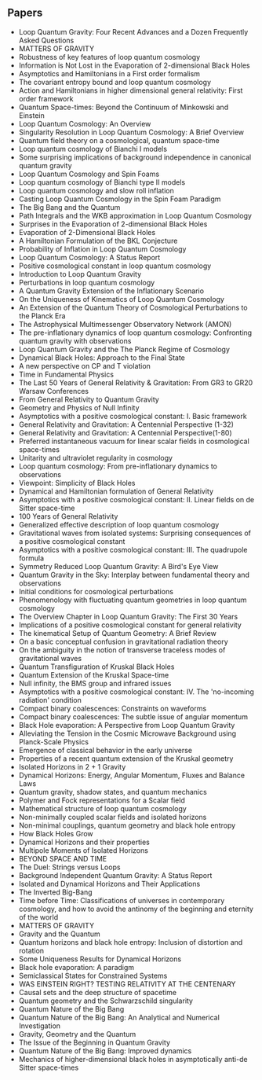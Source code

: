 <h2> Papers</h2>



<ul>

                             

 <li><a target="_blank" href="https://github.com/manjunath5496/Robotics-Papers/blob/master/robot(1).pdf" style="text-decoration:none;">Loop Quantum Gravity:
Four Recent Advances and a Dozen Frequently Asked Questions</a></li>

 <li><a target="_blank" href="https://github.com/manjunath5496/Robotics-Papers/blob/master/robot(2).pdf" style="text-decoration:none;">MATTERS OF GRAVITY</a></li>

<li><a target="_blank" href="https://github.com/manjunath5496/Robotics-Papers/blob/master/robot(3).pdf" style="text-decoration:none;">Robustness of key features of loop quantum cosmology</a></li>
 <li><a target="_blank" href="https://github.com/manjunath5496/Robotics-Papers/blob/master/robot(4).pdf" style="text-decoration:none;">Information is Not Lost in the Evaporation of 2-dimensional Black Holes</a></li>                              
<li><a target="_blank" href="https://github.com/manjunath5496/Robotics-Papers/blob/master/robot(5).pdf" style="text-decoration:none;">Asymptotics and Hamiltonians in a First order formalism</a></li>
<li><a target="_blank" href="https://github.com/manjunath5496/Robotics-Papers/blob/master/robot(6).pdf" style="text-decoration:none;">The covariant entropy bound and loop quantum cosmology</a></li>
 <li><a target="_blank" href="https://github.com/manjunath5496/Robotics-Papers/blob/master/robot(7).pdf" style="text-decoration:none;">Action and Hamiltonians in higher dimensional general relativity: First order framework</a></li>

 <li><a target="_blank" href="https://github.com/manjunath5496/Robotics-Papers/blob/master/robot(8).pdf" style="text-decoration:none;"> Quantum Space-times:
Beyond the Continuum of Minkowski and Einstein </a></li>
   <li><a target="_blank" href="https://github.com/manjunath5496/Robotics-Papers/blob/master/robot(9).pdf" style="text-decoration:none;">Loop Quantum Cosmology: An Overview</a></li>
  
   
 <li><a target="_blank" href="https://github.com/manjunath5496/Robotics-Papers/blob/master/robot(10).pdf" style="text-decoration:none;">Singularity Resolution in Loop Quantum Cosmology: A Brief Overview</a></li>                              
<li><a target="_blank" href="https://github.com/manjunath5496/Robotics-Papers/blob/master/robot(11).pdf" style="text-decoration:none;">Quantum field theory on a cosmological, quantum space-time</a></li>
<li><a target="_blank" href="https://github.com/manjunath5496/Robotics-Papers/blob/master/robot(12).pdf" style="text-decoration:none;">Loop quantum cosmology of Bianchi I models</a></li>
<li><a target="_blank" href="https://github.com/manjunath5496/Robotics-Papers/blob/master/robot(13).pdf" style="text-decoration:none;">Some surprising implications of background independence in canonical quantum gravity</a></li>

<li><a target="_blank" href="https://github.com/manjunath5496/Robotics-Papers/blob/master/robot(14).pdf" style="text-decoration:none;">Loop Quantum Cosmology and Spin Foams</a></li>
                              
<li><a target="_blank" href="https://github.com/manjunath5496/Robotics-Papers/blob/master/robot(15).pdf" style="text-decoration:none;">Loop quantum cosmology of Bianchi type II models</a></li>

<li><a target="_blank" href="https://github.com/manjunath5496/Robotics-Papers/blob/master/robot(16).pdf" style="text-decoration:none;">Loop quantum cosmology and slow roll inflation</a></li>

  <li><a target="_blank" href="https://github.com/manjunath5496/Robotics-Papers/blob/master/robot(17).pdf" style="text-decoration:none;">Casting Loop Quantum Cosmology in the Spin Foam Paradigm</a></li>   
  
<li><a target="_blank" href="https://github.com/manjunath5496/Robotics-Papers/blob/master/robot(18).pdf" style="text-decoration:none;">The Big Bang and the Quantum</a></li> 

  
<li><a target="_blank" href="https://github.com/manjunath5496/Robotics-Papers/blob/master/robot(19).pdf" style="text-decoration:none;">Path Integrals and the WKB approximation in Loop Quantum Cosmology</a></li> 

<li><a target="_blank" href="https://github.com/manjunath5496/Robotics-Papers/blob/master/robot(20).pdf" style="text-decoration:none;">Surprises in the Evaporation of 2-dimensional Black Holes</a></li>

<li><a target="_blank" href="https://github.com/manjunath5496/Robotics-Papers/blob/master/robot(21).pdf" style="text-decoration:none;">Evaporation of 2-Dimensional Black Holes</a></li>
<li><a target="_blank" href="https://github.com/manjunath5496/Robotics-Papers/blob/master/robot(22).pdf" style="text-decoration:none;">A Hamiltonian Formulation of the BKL Conjecture</a></li> 
 
 
 
 
 
 <li><a target="_blank" href="https://github.com/manjunath5496/Robotics-Papers/blob/master/robot(23).pdf" style="text-decoration:none;">Probability of Inflation in Loop Quantum Cosmology</a></li> 
 

   <li><a target="_blank" href="https://github.com/manjunath5496/Robotics-Papers/blob/master/robot(24).pdf" style="text-decoration:none;">Loop Quantum Cosmology: A Status Report</a></li>
 
   <li><a target="_blank" href="https://github.com/manjunath5496/Robotics-Papers/blob/master/robot(25).pdf" style="text-decoration:none;">Positive cosmological constant in loop quantum cosmology</a></li>                              
 <li><a target="_blank" href="https://github.com/manjunath5496/Robotics-Papers/blob/master/robot(26).pdf" style="text-decoration:none;">Introduction to Loop Quantum Gravity</a></li>
 <li><a target="_blank" href="https://github.com/manjunath5496/Robotics-Papers/blob/master/robot(27).pdf" style="text-decoration:none;">Perturbations in loop quantum cosmology</a></li>
   
 
   <li><a target="_blank" href="https://github.com/manjunath5496/Robotics-Papers/blob/master/robot(28).pdf" style="text-decoration:none;">A Quantum Gravity Extension of the Inflationary Scenario</a></li>
 
   <li><a target="_blank" href="https://github.com/manjunath5496/Robotics-Papers/blob/master/robot(29).pdf" style="text-decoration:none;">On the Uniqueness of Kinematics of Loop Quantum Cosmology</a></li>                              

  <li><a target="_blank" href="https://github.com/manjunath5496/Robotics-Papers/blob/master/robot(30).pdf" style="text-decoration:none;">An Extension of the Quantum Theory of Cosmological Perturbations to the Planck Era</a></li>
 
   <li><a target="_blank" href="https://github.com/manjunath5496/Robotics-Papers/blob/master/robot(31).pdf" style="text-decoration:none;">The Astrophysical Multimessenger Observatory Network (AMON)</a></li> 
    <li><a target="_blank" href="https://github.com/manjunath5496/Robotics-Papers/blob/master/robot(32).pdf" style="text-decoration:none;">The pre-inflationary dynamics of loop quantum cosmology: Confronting quantum gravity with observations</a></li> 

   <li><a target="_blank" href="https://github.com/manjunath5496/Robotics-Papers/blob/master/robot(33).pdf" style="text-decoration:none;">Loop Quantum Gravity and the The Planck Regime of Cosmology</a></li>                              

  <li><a target="_blank" href="https://github.com/manjunath5496/Robotics-Papers/blob/master/robot(34).pdf" style="text-decoration:none;">Dynamical Black Holes: Approach to the Final State</a></li> 
 
  <li><a target="_blank" href="https://github.com/manjunath5496/Robotics-Papers/blob/master/robot(35).pdf" style="text-decoration:none;">A new perspective on CP and T violation</a></li> 

  <li><a target="_blank" href="https://github.com/manjunath5496/Robotics-Papers/blob/master/robot(36).pdf" style="text-decoration:none;">Time in Fundamental Physics</a></li> 
 
<li><a target="_blank" href="https://github.com/manjunath5496/Robotics-Papers/blob/master/robot(37).pdf" style="text-decoration:none;">The Last 50 Years of General Relativity & Gravitation: From GR3 to GR20 Warsaw Conferences</a></li>
 <li><a target="_blank" href="https://github.com/manjunath5496/Robotics-Papers/blob/master/robot(38).pdf" style="text-decoration:none;">From General Relativity to Quantum Gravity</a></li>
<li><a target="_blank" href="https://github.com/manjunath5496/Robotics-Papers/blob/master/robot(39).pdf" style="text-decoration:none;">Geometry and Physics of Null Infinity</a></li>
 <li><a target="_blank" href="https://github.com/manjunath5496/Robotics-Papers/blob/master/robot(40).pdf" style="text-decoration:none;">Asymptotics with a positive cosmological constant: I. Basic framework</a></li>                              
<li><a target="_blank" href="https://github.com/manjunath5496/Robotics-Papers/blob/master/robot(41).pdf" style="text-decoration:none;">General Relativity and Gravitation: A Centennial Perspective (1-32)</a></li>
<li><a target="_blank" href="https://github.com/manjunath5496/Robotics-Papers/blob/master/robot(42).pdf" style="text-decoration:none;">General Relativity and Gravitation: A Centennial Perspective(1-80)</a></li>
 
  <li><a target="_blank" href="https://github.com/manjunath5496/Robotics-Papers/blob/master/robot(43).pdf" style="text-decoration:none;">Preferred instantaneous vacuum for linear scalar fields in cosmological space-times</a></li>
 <li><a target="_blank" href="https://github.com/manjunath5496/Robotics-Papers/blob/master/robot(44).pdf" style="text-decoration:none;">Unitarity and ultraviolet regularity in cosmology</a></li>
   <li><a target="_blank" href="https://github.com/manjunath5496/Robotics-Papers/blob/master/robot(45).pdf" style="text-decoration:none;">Loop quantum cosmology:
From pre-inflationary dynamics to observations</a></li>  
   
<li><a target="_blank" href="https://github.com/manjunath5496/Robotics-Papers/blob/master/robot(46).pdf" style="text-decoration:none;">Viewpoint: Simplicity of Black Holes</a></li> 
                             
<li><a target="_blank" href="https://github.com/manjunath5496/Robotics-Papers/blob/master/robot(47).pdf" style="text-decoration:none;">Dynamical and Hamiltonian formulation of General Relativity</a></li>
<li><a target="_blank" href="https://github.com/manjunath5496/Robotics-Papers/blob/master/robot(48).pdf" style="text-decoration:none;">Asymptotics with a positive cosmological constant: II. Linear fields on de Sitter space-time</a></li>

<li><a target="_blank" href="https://github.com/manjunath5496/Robotics-Papers/blob/master/robot(49).pdf" style="text-decoration:none;">100 Years of General Relativity </a></li>
                              
<li><a target="_blank" href="https://github.com/manjunath5496/Robotics-Papers/blob/master/robot(50).pdf" style="text-decoration:none;">Generalized effective description of loop quantum cosmology</a></li>
<li><a target="_blank" href="https://github.com/manjunath5496/Robotics-Papers/blob/master/robot(51).pdf" style="text-decoration:none;">Gravitational waves from isolated systems: Surprising consequences of a positive cosmological constant</a></li>
<li><a target="_blank" href="https://github.com/manjunath5496/Robotics-Papers/blob/master/robot(52).pdf" style="text-decoration:none;">Asymptotics with a positive cosmological constant: III. The quadrupole formula</a></li>

<li><a target="_blank" href="https://github.com/manjunath5496/Robotics-Papers/blob/master/robot(53).pdf" style="text-decoration:none;">Symmetry Reduced Loop Quantum Gravity: A Bird's Eye View</a></li>
 
<li><a target="_blank" href="https://github.com/manjunath5496/Robotics-Papers/blob/master/robot(54).pdf" style="text-decoration:none;">Quantum Gravity in the Sky:
Interplay between fundamental theory and observations </a></li>

<li><a target="_blank" href="https://github.com/manjunath5496/Robotics-Papers/blob/master/robot(55).pdf" style="text-decoration:none;">Initial conditions for cosmological perturbations</a></li>
 
  <li><a target="_blank" href="https://github.com/manjunath5496/Robotics-Papers/blob/master/robot(56).pdf" style="text-decoration:none;">Phenomenology with 
fluctuating quantum geometries in loop quantum cosmology </a></li>                              

  <li><a target="_blank" href="https://github.com/manjunath5496/Robotics-Papers/blob/master/robot(57).pdf" style="text-decoration:none;">The Overview Chapter in
Loop Quantum Gravity: The First 30 Years</a></li>
 
   <li><a target="_blank" href="https://github.com/manjunath5496/Robotics-Papers/blob/master/robot(58).pdf" style="text-decoration:none;">Implications of a positive cosmological constant for general relativity</a></li>
    <li><a target="_blank" href="https://github.com/manjunath5496/Robotics-Papers/blob/master/robot(59).pdf" style="text-decoration:none;">The kinematical Setup of Quantum Geometry: A Brief Review</a></li>
 
  <li><a target="_blank" href="https://github.com/manjunath5496/Robotics-Papers/blob/master/robot(60).pdf" style="text-decoration:none;">On a basic conceptual confusion in gravitational radiation theory </a></li>
 
   <li><a target="_blank" href="https://github.com/manjunath5496/Robotics-Papers/blob/master/robot(61).pdf" style="text-decoration:none;">On the ambiguity in the notion of transverse traceless modes of gravitational waves</a></li>
 
   <li><a target="_blank" href="https://github.com/manjunath5496/Robotics-Papers/blob/master/robot(62).pdf" style="text-decoration:none;">Quantum Transfiguration of Kruskal Black Holes</a></li>
 
   <li><a target="_blank" href="https://github.com/manjunath5496/Robotics-Papers/blob/master/robot(63).pdf" style="text-decoration:none;">Quantum Extension of the Kruskal Space-time</a></li>                              

  <li><a target="_blank" href="https://github.com/manjunath5496/Robotics-Papers/blob/master/robot(64).pdf" style="text-decoration:none;">Null infinity, the BMS group and infrared issues</a></li>
 
   <li><a target="_blank" href="https://github.com/manjunath5496/Robotics-Papers/blob/master/robot(65).pdf" style="text-decoration:none;">Asymptotics with a positive cosmological constant: IV. The 'no-incoming radiation' condition </a></li> 

   <li><a target="_blank" href="https://github.com/manjunath5496/Robotics-Papers/blob/master/robot(66).pdf" style="text-decoration:none;">Compact binary coalescences: Constraints on waveforms</a></li> 
 
   <li><a target="_blank" href="https://github.com/manjunath5496/Robotics-Papers/blob/master/robot(67).pdf" style="text-decoration:none;">Compact binary coalescences:
The subtle issue of angular momentum</a></li>                              

  <li><a target="_blank" href="https://github.com/manjunath5496/Robotics-Papers/blob/master/robot(68).pdf" style="text-decoration:none;">Black Hole evaporation:
A Perspective from Loop Quantum Gravity</a></li> 
 
  
   <li><a target="_blank" href="https://github.com/manjunath5496/Robotics-Papers/blob/master/robot(69).pdf" style="text-decoration:none;">Alleviating the Tension in the Cosmic Microwave Background using Planck-Scale Physics</a></li>                              

  <li><a target="_blank" href="https://github.com/manjunath5496/Robotics-Papers/blob/master/robot(70).pdf" style="text-decoration:none;">Emergence of classical behavior in the early universe</a></li> 
  
 
 <li><a target="_blank" href="https://github.com/manjunath5496/Robotics-Papers/blob/master/robot(71).pdf" style="text-decoration:none;">Properties of a recent quantum extension of the Kruskal geometry</a></li>
 
 <li><a target="_blank" href="https://github.com/manjunath5496/Robotics-Papers/blob/master/robot(72).pdf" style="text-decoration:none;">Isolated Horizons in 2 + 1 Gravity</a></li> 
 
 
 <li><a target="_blank" href="https://github.com/manjunath5496/Robotics-Papers/blob/master/robot(73).pdf" style="text-decoration:none;">Dynamical Horizons: Energy, Angular Momentum, Fluxes and Balance Laws</a></li>
  <li><a target="_blank" href="https://github.com/manjunath5496/Robotics-Papers/blob/master/robot(74).pdf" style="text-decoration:none;">Quantum gravity, shadow states, and quantum mechanics</a></li>
    <li><a target="_blank" href="https://github.com/manjunath5496/Robotics-Papers/blob/master/robot(75).pdf" style="text-decoration:none;">Polymer and Fock representations for a Scalar field</a></li>                        
<li><a target="_blank" href="https://github.com/manjunath5496/Robotics-Papers/blob/master/robot(76).pdf" style="text-decoration:none;">Mathematical structure of
loop quantum cosmology</a></li>


   <li><a target="_blank" href="https://github.com/manjunath5496/Robotics-Papers/blob/master/robot(77).pdf" style="text-decoration:none;">Non-minimally coupled scalar fields and isolated horizons</a></li>
 
   <li><a target="_blank" href="https://github.com/manjunath5496/Robotics-Papers/blob/master/robot(78).pdf" style="text-decoration:none;">Non-minimal couplings, quantum geometry and black hole entropy</a></li>
 
   <li><a target="_blank" href="https://github.com/manjunath5496/Robotics-Papers/blob/master/robot(79).pdf" style="text-decoration:none;">How Black Holes Grow</a></li>                              

  <li><a target="_blank" href="https://github.com/manjunath5496/Robotics-Papers/blob/master/robot(80).pdf" style="text-decoration:none;">Dynamical Horizons and their properties</a></li>
 
   <li><a target="_blank" href="https://github.com/manjunath5496/Robotics-Papers/blob/master/robot(81).pdf" style="text-decoration:none;">Multipole Moments of Isolated Horizons </a></li> 

   <li><a target="_blank" href="https://github.com/manjunath5496/Robotics-Papers/blob/master/robot(82).pdf" style="text-decoration:none;">BEYOND SPACE AND TIME</a></li> 
 
   <li><a target="_blank" href="https://github.com/manjunath5496/Robotics-Papers/blob/master/robot(83).pdf" style="text-decoration:none;">The Duel: Strings versus Loops</a></li>                              

  <li><a target="_blank" href="https://github.com/manjunath5496/Robotics-Papers/blob/master/robot(84).pdf" style="text-decoration:none;">Background Independent Quantum Gravity: A Status Report</a></li> 
 
  
   <li><a target="_blank" href="https://github.com/manjunath5496/Robotics-Papers/blob/master/robot(85).pdf" style="text-decoration:none;">Isolated and Dynamical Horizons and Their Applications</a></li>                              

  <li><a target="_blank" href="https://github.com/manjunath5496/Robotics-Papers/blob/master/robot(86).pdf" style="text-decoration:none;">The Inverted Big-Bang</a></li> 
  
 
 <li><a target="_blank" href="https://github.com/manjunath5496/Robotics-Papers/blob/master/robot(87).pdf" style="text-decoration:none;">Time before Time: Classifications of universes in contemporary cosmology, and how to avoid the antinomy of the beginning and eternity of the world</a></li>
 
 <li><a target="_blank" href="https://github.com/manjunath5496/Robotics-Papers/blob/master/robot(88).pdf" style="text-decoration:none;">MATTERS OF GRAVITY</a></li> 
 
 
 <li><a target="_blank" href="https://github.com/manjunath5496/Robotics-Papers/blob/master/robot(89).pdf" style="text-decoration:none;">Gravity and the Quantum</a></li>
  <li><a target="_blank" href="https://github.com/manjunath5496/Robotics-Papers/blob/master/robot(90).pdf" style="text-decoration:none;">Quantum horizons and black hole entropy: Inclusion of distortion and rotation</a></li>
    <li><a target="_blank" href="https://github.com/manjunath5496/Robotics-Papers/blob/master/robot(91).pdf" style="text-decoration:none;">Some Uniqueness Results for Dynamical Horizons</a></li>                        
<li><a target="_blank" href="https://github.com/manjunath5496/Robotics-Papers/blob/master/robot(92).pdf" style="text-decoration:none;">Black hole evaporation: A paradigm</a></li>


<li><a target="_blank" href="https://github.com/manjunath5496/Robotics-Papers/blob/master/robot(93).pdf" style="text-decoration:none;">Semiclassical States for Constrained Systems</a></li>
 
 <li><a target="_blank" href="https://github.com/manjunath5496/Robotics-Papers/blob/master/robot(94).pdf" style="text-decoration:none;">WAS EINSTEIN RIGHT? TESTING RELATIVITY AT THE CENTENARY</a></li> 
 
 
 <li><a target="_blank" href="https://github.com/manjunath5496/Robotics-Papers/blob/master/robot(95).pdf" style="text-decoration:none;">Causal sets and the deep structure of spacetime</a></li>
  <li><a target="_blank" href="https://github.com/manjunath5496/Robotics-Papers/blob/master/robot(96).pdf" style="text-decoration:none;">Quantum geometry and the Schwarzschild singularity</a></li>
    <li><a target="_blank" href="https://github.com/manjunath5496/Robotics-Papers/blob/master/robot(97).pdf" style="text-decoration:none;">Quantum Nature of the Big Bang</a></li>                        
<li><a target="_blank" href="https://github.com/manjunath5496/Robotics-Papers/blob/master/robot(98).pdf" style="text-decoration:none;">Quantum Nature of the Big Bang:
An Analytical and Numerical Investigation</a></li>


 <li><a target="_blank" href="https://github.com/manjunath5496/Robotics-Papers/blob/master/robot(99).pdf" style="text-decoration:none;">Gravity, Geometry and the Quantum</a></li>
  <li><a target="_blank" href="https://github.com/manjunath5496/Robotics-Papers/blob/master/robot(100).pdf" style="text-decoration:none;">The Issue of the Beginning in Quantum Gravity</a></li>
    <li><a target="_blank" href="https://github.com/manjunath5496/Robotics-Papers/blob/master/robot(101).pdf" style="text-decoration:none;">Quantum Nature of the Big Bang: Improved dynamics</a></li>                        
<li><a target="_blank" href="https://github.com/manjunath5496/Robotics-Papers/blob/master/robot(102).pdf" style="text-decoration:none;">Mechanics of higher-dimensional black holes in asymptotically anti-de Sitter space-times</a></li>

</ul>



